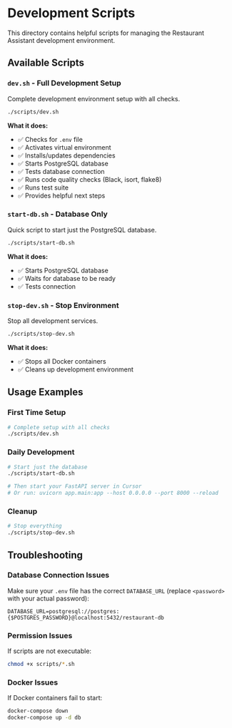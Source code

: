 # Development Scripts

This directory contains helpful scripts for managing the Restaurant Assistant development environment.

## Available Scripts

### `dev.sh` - Full Development Setup
Complete development environment setup with all checks.

```bash
./scripts/dev.sh
```

**What it does:**
- ✅ Checks for `.env` file
- ✅ Activates virtual environment
- ✅ Installs/updates dependencies
- ✅ Starts PostgreSQL database
- ✅ Tests database connection
- ✅ Runs code quality checks (Black, isort, flake8)
- ✅ Runs test suite
- ✅ Provides helpful next steps

### `start-db.sh` - Database Only
Quick script to start just the PostgreSQL database.

```bash
./scripts/start-db.sh
```

**What it does:**
- ✅ Starts PostgreSQL database
- ✅ Waits for database to be ready
- ✅ Tests connection

### `stop-dev.sh` - Stop Environment
Stop all development services.

```bash
./scripts/stop-dev.sh
```

**What it does:**
- ✅ Stops all Docker containers
- ✅ Cleans up development environment

## Usage Examples

### First Time Setup
```bash
# Complete setup with all checks
./scripts/dev.sh
```

### Daily Development
```bash
# Start just the database
./scripts/start-db.sh

# Then start your FastAPI server in Cursor
# Or run: uvicorn app.main:app --host 0.0.0.0 --port 8000 --reload
```

### Cleanup
```bash
# Stop everything
./scripts/stop-dev.sh
```

## Troubleshooting

### Database Connection Issues
Make sure your `.env` file has the correct `DATABASE_URL` (replace `<password>` with your actual password):
```
DATABASE_URL=postgresql://postgres:{$POSTGRES_PASSWORD}@localhost:5432/restaurant-db
```

### Permission Issues
If scripts are not executable:
```bash
chmod +x scripts/*.sh
```

### Docker Issues
If Docker containers fail to start:
```bash
docker-compose down
docker-compose up -d db
```
